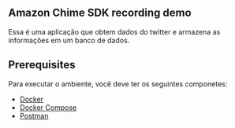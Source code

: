 ## Amazon Chime SDK recording demo

Essa é uma aplicação que obtem dados do twitter e armazena as informações em um banco de dados.

## Prerequisites

Para executar o ambiente, você deve ter os seguintes componetes:

* [Docker](https://docs.docker.com/docker-for-windows/install/)
* [Docker Compose](https://docs.docker.com/compose/install/)
* [Postman](https://www.postman.com/downloads/)